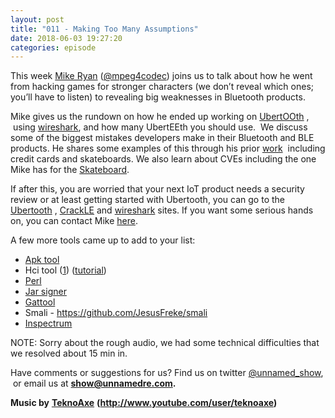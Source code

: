```yaml
---
layout: post
title: "011 - Making Too Many Assumptions"
date: 2018-06-03 19:27:20
categories: episode
---
```

<p><span style="font-weight: 400;">This week</span> <a href= "http://bluetooth.expert/"><span style="font-weight: 400;">Mike Ryan</span></a> <span style="font-weight: 400;">(<a href= "https://twitter.com/mpeg4codec">@mpeg4codec</a>) joins us to talk about how he went from hacking games for stronger characters (we don’t reveal which ones; you’ll have to listen) to revealing big weaknesses in Bluetooth products.</span></p> <p><span style="font-weight: 400;">Mike gives us the rundown on how he ended up working on</span> <a href= "https://github.com/greatscottgadgets/ubertooth/"><span style= "font-weight: 400;">UbertOOth</span></a> <span style= "font-weight: 400;">,  using</span> <a href= "https://www.wireshark.org/"><span style= "font-weight: 400;">wireshark</span></a><span style= "font-weight: 400;">, and how many UbertEEth you should use.  We discuss some of the biggest mistakes developers make in their Bluetooth and BLE products. He shares some examples of this through his prior</span> <a href= "https://github.com/mikeryan"><span style= "font-weight: 400;">work</span></a> <span style= "font-weight: 400;"> including credit cards and skateboards. We also learn about CVEs including the one Mike has for the</span> <a href= "https://cve.mitre.org/cgi-bin/cvename.cgi?name=CVE-2015-2247"><span style="font-weight: 400;"> Skateboard</span></a><span style="font-weight: 400;">.</span></p> <p><span style="font-weight: 400;">If after this, you are worried that your next IoT product needs a security review or at least getting started with Ubertooth, you can go to the</span> <a href= "https://github.com/greatscottgadgets/ubertooth/"><span style= "font-weight: 400;">Ubertooth</span></a> <span style= "font-weight: 400;">,</span> <a href= "https://github.com/mikeryan"><span style= "font-weight: 400;">CrackLE</span></a> <span style= "font-weight: 400;">and</span> <a href= "https://www.wireshark.org/"><span style= "font-weight: 400;">wireshark</span></a> <span style= "font-weight: 400;">sites. If you want some serious hands on, you can contact Mike</span> <a href="https://ice9.us/"><span style= "font-weight: 400;">here</span></a><span style= "font-weight: 400;">.</span></p> <p><span style="font-weight: 400;">A few more tools came up to add to your list:</span></p> <ul> <li style="font-weight: 400;"><a href= "https://ibotpeaches.github.io/Apktool/"><span style= "font-weight: 400;">Apk tool</span></a></li> <li style="font-weight: 400;"><span style="font-weight: 400;">Hci tool (</span><a href= "https://linux.die.net/man/1/hcitool"><span style= "font-weight: 400;">1</span></a><span style="font-weight: 400;">) (</span><a href= "https://github.com/pcborenstein/bluezDoc/wiki/hcitool-and-gatttool-example"><span style="font-weight: 400;">tutorial</span></a><span style="font-weight: 400;">)</span></li> <li style="font-weight: 400;"><a href= "https://www.perl.org/"><span style= "font-weight: 400;">Perl</span></a></li> <li style="font-weight: 400;"><a href= "https://docs.oracle.com/javase/7/docs/technotes/tools/windows/jarsigner.html"> <span style="font-weight: 400;">Jar signer</span></a></li> <li style="font-weight: 400;"><a href= "https://learn.adafruit.com/reverse-engineering-a-bluetooth-low-energy-light-bulb/control-with-bluez"> <span style="font-weight: 400;">Gattool</span></a></li> <li style="font-weight: 400;"><span style="font-weight: 400;">Smali -</span> <a href="https://github.com/JesusFreke/smali"><span style= "font-weight: 400;">https://github.com/JesusFreke/smali</span></a></li> <li style="font-weight: 400;"><a href= "https://github.com/miek/inspectrum"><span style= "font-weight: 400;">Inspectrum</span></a></li> </ul> <p>NOTE: Sorry about the rough audio, we had some technical difficulties that we resolved about 15 min in.</p> <p><span style="font-weight: 400;">Have comments or suggestions for us? Find us on twitter</span> <a href= "https://twitter.com/unnamed_show"><span style= "font-weight: 400;">@unnamed_show</span></a><span style= "font-weight: 400;">,  or email us at</span> <a href= "mailto:show@unnamedre.com"><strong>show@unnamedre.com</strong></a><strong>.</strong></p> <p><strong>Music by</strong> <a href= "http://www.teknoaxe.com"><strong>TeknoAxe</strong></a> <strong>(</strong><a href= "http://www.youtube.com/user/teknoaxe"><strong>http://www.youtube.com/user/teknoaxe</strong></a><strong>)</strong></p>